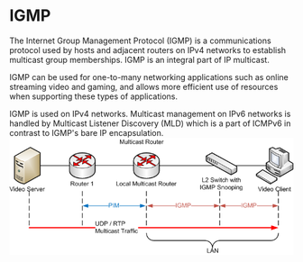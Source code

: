 # IGMP


The Internet Group Management Protocol (IGMP) is a communications
protocol used by hosts and adjacent routers on IPv4 networks to
establish multicast group memberships. IGMP is an integral part of IP
multicast.

IGMP can be used for one-to-many networking applications such as online
streaming video and gaming, and allows more efficient use of resources
when supporting these types of applications.

IGMP is used on IPv4 networks. Multicast management on IPv6 networks is
handled by Multicast Listener Discovery (MLD) which is a part of ICMPv6
in contrast to IGMP's bare IP encapsulation.\
![](./images/15008360.png?width=480)

